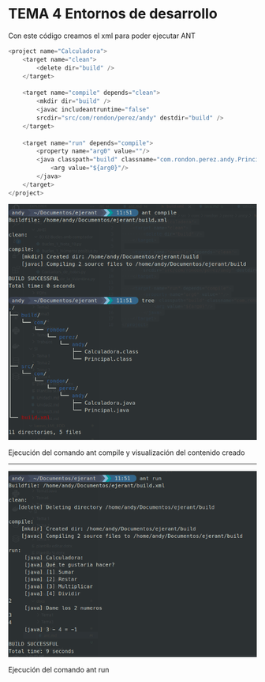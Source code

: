 # **TEMA 4 Entornos de desarrollo**

Con este código creamos el xml para poder ejecutar ANT

```java
<project name="Calculadora">
    <target name="clean">
        <delete dir="build" />
    </target>

    <target name="compile" depends="clean">
        <mkdir dir="build" />
        <javac includeantruntime="false" 
        srcdir="src/com/rondon/perez/andy" destdir="build" />
    </target>

    <target name="run" depends="compile">
        <property name="arg0" value=""/>
        <java classpath="build" classname="com.rondon.perez.andy.Principal">
            <arg value="${arg0}"/>
        </java>
    </target>
</project>
```

![ant1](../../recursos/EDDtema4/ant.png)

Ejecución del comando ant compile y visualización del contenido creado

---

![ant2](../../recursos/EDDtema4/ant2.png)

Ejecución del comando ant run
